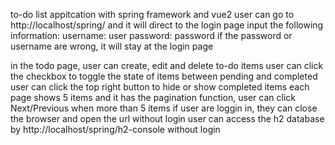to-do list appitcation with spring framework and vue2
user can go to http://localhost/spring/ and it will direct to the login page
input the following information:
username: user
password: password
if the password or username are wrong, it will stay at the login page

in the todo page, user can create, edit and delete to-do items
user can click the checkbox to toggle the state of items between pending and completed
user can click the top right button to hide or show completed items
each page shows 5 items and it has the pagination function, user can click Next/Previous when more than 5 items
if user are loggin in, they can close the browser and open the url without login
user can access the h2 database by http://localhost/spring/h2-console without login
